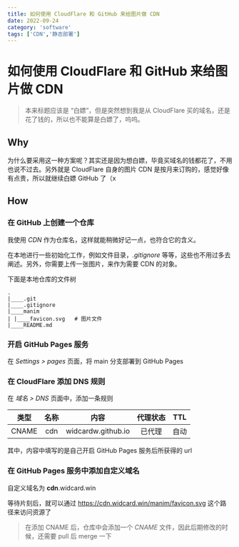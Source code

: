```yaml
---
title: 如何使用 CloudFlare 和 GitHub 来给图片做 CDN
date: 2022-09-24
category: 'software'
tags: ['CDN','静态部署']
---
```


# 如何使用 CloudFlare 和 GitHub 来给图片做 CDN

> 本来标题应该是 “白嫖”，但是突然想到我是从 CloudFlare 买的域名，还是花了钱的，所以也不能算是白嫖了，呜呜。

## Why

为什么要采用这一种方案呢？其实还是因为想白嫖，毕竟买域名的钱都花了，不用也说不过去。另外就是 CloudFlare 自身的图片 CDN 是按月来订购的，感觉好像有点贵，所以就继续白嫖 GitHub 了（x

## How

### 在 GitHub 上创建一个仓库

我使用 _CDN_ 作为仓库名，这样就能稍微好记一点，也符合它的含义。

在本地进行一些初始化工作，例如文件目录，_.gitignore_ 等等，这些也不用过多去阐述。另外，你需要上传一张图片，来作为需要 CDN 的对象。

下面是本地仓库的文件树

```text
.
|____.git
|____.gitignore
|____manim
| |____favicon.svg   # 图片文件
|____README.md
```

### 开启 GitHub Pages 服务

在 _Settings > pages_ 页面，将 main 分支部署到 GitHub Pages

### 在 CloudFlare 添加 DNS 规则

在 _域名 > DNS_ 页面中，添加一条规则

| 类型  | 名称 | 内容                 | 代理状态 | TTL |
|:-----:|:----:|:--------------------:|:--------:|:---:|
| CNAME | cdn  | widcardw.github.io | 已代理   | 自动    |

其中，内容中填写的是自己开启 GitHub Pages 服务后所获得的 url

### 在 GitHub Pages 服务中添加自定义域名

自定义域名为 **cdn**.widcard.win

等待片刻后，就可以通过 <https://cdn.widcard.win/manim/favicon.svg> 这个路径来访问资源了

> 在添加 CNAME 后，仓库中会添加一个 _CNAME_ 文件，因此后期修改的时候，还需要 pull 后 merge 一下


